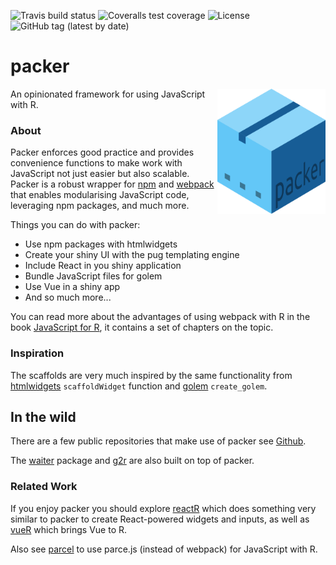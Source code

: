 <!-- badges: start -->
![Travis build status](https://img.shields.io/travis/com/JohnCoene/packer?style=flat-square) ![Coveralls test coverage](https://img.shields.io/coveralls/JohnCoene/packer?style=flat-square) ![License](https://img.shields.io/badge/license-MIT-green?style=flat-square) ![GitHub tag (latest by date)](https://img.shields.io/github/v/tag/JohnCoene/packer?label=latest&style=flat-square)
<!-- badges: end -->

# packer

<img src="_media/packer.png" style="max-height:200px;float:right;"/>

An opinionated framework for using JavaScript with R.

### About

Packer enforces good practice and provides convenience functions to make work with JavaScript not just easier but also scalable. Packer is a robust wrapper for [npm](https://www.npmjs.com/) and [webpack](https://webpack.js.org/) that enables modularising JavaScript code, leveraging npm packages, and much more.

Things you can do with packer:

- Use npm packages with htmlwidgets
- Create your shiny UI with the pug templating engine
- Include React in you shiny application
- Bundle JavaScript files for golem
- Use Vue in a shiny app
- And so much more...

<Note>
You can read more about the advantages of using webpack with R in the book <a href="https://book.javascript-for-r.com/webpack-intro.html" target="_blank">JavaScript for R</a>, it contains a set
of chapters on the topic.
</Note>

### Inspiration

The scaffolds are very much inspired by the same functionality from [htmlwidgets](http://www.htmlwidgets.org/) `scaffoldWidget` function and [golem](http://golemverse.org/) `create_golem`.

## In the wild

There are a few public repositories that make use of packer
see [Github](https://github.com/search?q=path%3Ainst%2Fpacker).

The [waiter](https://github.com/JohnCoene/waiter) package and
[g2r](https://github.com/devOpifex/g2r) are also built on top
 of packer.

### Related Work

If you enjoy packer you should explore [reactR](https://github.com/react-R/reactR) which does something very similar to packer to create React-powered widgets and inputs, as well as [vueR](https://github.com/vue-r/vueR) which brings Vue to R.

Also see [parcel](https://parcel.john-coene.com/) to use parce.js (instead of webpack) for JavaScript with R.
